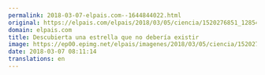 ```yaml
---
permalink: 2018-03-07-elpais.com--1644844022.html
original: https://elpais.com/elpais/2018/03/05/ciencia/1520276851_128543.html#?ref=rss&format=simple&link=link
domain: elpais.com
title: Descubierta una estrella que no debería existir
image: https://ep00.epimg.net/elpais/imagenes/2018/03/05/ciencia/1520276851_128543_1520277223_rrss_normal.jpg
date: 2018-03-07 08:11:14
translations: en
---
```


